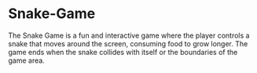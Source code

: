 # Snake-Game
The Snake Game is a fun and interactive game where the player controls a snake that moves around the screen, consuming food to grow longer. The game ends when the snake collides with itself or the boundaries of the game area.
